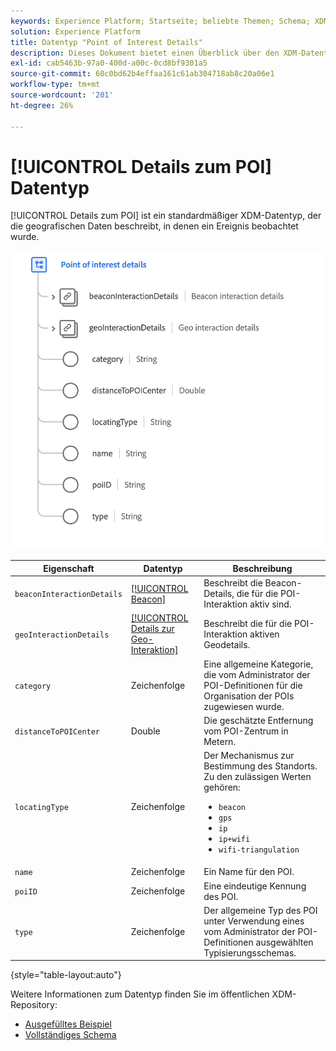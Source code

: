 ```yaml
---
keywords: Experience Platform; Startseite; beliebte Themen; Schema; XDM; Felder; Schemas; Schemas; POI; POI-Details; POI-Details; POI-Details; Point-of-Interest-Details; Datentyp; Datentyp;
solution: Experience Platform
title: Datentyp "Point of Interest Details"
description: Dieses Dokument bietet einen Überblick über den XDM-Datentyp "Point of Interest Details".
exl-id: cab5463b-97a0-400d-a00c-0cd8bf9301a5
source-git-commit: 60c0bd62b4effaa161c61ab304718ab8c20a06e1
workflow-type: tm+mt
source-wordcount: '201'
ht-degree: 26%

---
```


# [!UICONTROL Details zum POI] Datentyp

[!UICONTROL Details zum POI] ist ein standardmäßiger XDM-Datentyp, der die geografischen Daten beschreibt, in denen ein Ereignis beobachtet wurde.

<img src="../images/data-types/poi-details.png" width="550" /><br />

| Eigenschaft | Datentyp | Beschreibung |
| --- | --- | --- |
| `beaconInteractionDetails` | [[!UICONTROL Beacon]](./beacon.md) | Beschreibt die Beacon-Details, die für die POI-Interaktion aktiv sind. |
| `geoInteractionDetails` | [[!UICONTROL Details zur Geo-Interaktion]](./geo-interaction-details.md) | Beschreibt die für die POI-Interaktion aktiven Geodetails. |
| `category` | Zeichenfolge | Eine allgemeine Kategorie, die vom Administrator der POI-Definitionen für die Organisation der POIs zugewiesen wurde. |
| `distanceToPOICenter` | Double | Die geschätzte Entfernung vom POI-Zentrum in Metern. |
| `locatingType` | Zeichenfolge | Der Mechanismus zur Bestimmung des Standorts. Zu den zulässigen Werten gehören: <ul><li>`beacon`</li><li>`gps`</li><li>`ip`</li><li>`ip+wifi`</li><li>`wifi-triangulation`</li></ul> |
| `name` | Zeichenfolge | Ein Name für den POI. |
| `poiID` | Zeichenfolge | Eine eindeutige Kennung des POI. |
| `type` | Zeichenfolge | Der allgemeine Typ des POI unter Verwendung eines vom Administrator der POI-Definitionen ausgewählten Typisierungsschemas. |

{style="table-layout:auto"}

Weitere Informationen zum Datentyp finden Sie im öffentlichen XDM-Repository:

* [Ausgefülltes Beispiel](https://github.com/adobe/xdm/blob/master/components/datatypes/poi-detail.example.1.json)
* [Vollständiges Schema](https://github.com/adobe/xdm/blob/master/components/datatypes/poi-detail.schema.json)
